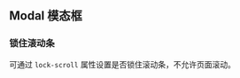 <div class="demo-header">
<p class="overviewicon">
  <span class="wapi-tips-messagebox"/>
</p>

## Modal 模态框

<nova-uxlink widget-name="Modal"></nova-uxlink>
</div>

### 锁住滚动条

可通过 `lock-scroll` 属性设置是否锁住滚动条，不允许页面滚动。

<nova-demo-view link="modal/lock-scroll.vue"></nova-demo-view>

<br />
